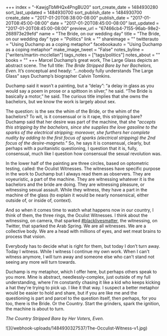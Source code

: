 +++
index = "-KawjgTbMHQx4PngBU20"
sort_create_date = 1484930280
sort_last_updated = 1484930700
sort_publish_date = 1484930700
create_date = "2017-01-20T08:38:00-08:00"
publish_date = "2017-01-20T08:45:00-08:00"
date = "2017-01-20T08:45:00-08:00"
last_updated = "2017-01-20T08:45:00-08:00"
preview_url = "67466cb4-7155-96ab-98e2-268973e29efd"
name = "The Bride, on our wedding day"
title = "The Bride, on our wedding day"
type = "Politics"
link = ""
shareimage = ""
twitterauto = "Using Duchamp as a coping metaphor"
facebookauto = "Using Duchamp as a coping metaphor"
make_image_tweet = "False"
notes_byline = ["writers/martin-mcclellan"]
tags_notes = ["tags/politics"]
notes_about = ""
books = ""
+++
Marcel Duchamp’s great work, The Large Glass depicts an abstract scene. The full title: _The Bride Stripped Bare by her Bachelors, Even_. It’s conceptual and heady: “…nobody fully understands The Large Glass” says Duchamp’s biographer Calvin Tomkins.

Duchamp said it wasn’t a painting, but a “delay”: “a delay in glass as you would say a poem in prose or a spittoon in silver,” he said. “The Bride is basically a motor,” he said. The curious title implies that she owns the bachelors, but we know the work is largely about sex.

The question: is the sex the whim of the Bride, or the whim of the bachelors? To wit, is it consensual or is it rape, this stripping bare? Duchamp said that her desire was part of the machine, that she _"accepts this stripping by the bachelors, since she supplies the love gasoline to the sparks of the electrical stripping; moreover, she furthers her complete nudity by adding to the first focus of sparks (electrical stripping) the 2nd focus of the desire-magneto."_ So, he says it is consensual, clearly, but perhaps with a puritanistic questioning, I question that it is, fully, consensual, much like I question how consensual the sexual revolution was. 

In the lower half of the painting are three circles, based on optometric testing, called: the Oculist Witnesses. The witnesses have specific purpose in the work to Duchamp but I always read them as observers. They are voyeuristic, a part of the machine. They are witnessing whatever it is the bachelors and the bride are doing. They are witnessing pleasure, or witnessing sexual assault. While they witness, they have a part in the machine of the glass (to explain it would be nearly nonsensical, either outside of, or inside of, context).

And so when it comes time to watch what happens now in our country, I think of them, the three rings, the Oculist Witnesses. I think about the witnessing, on camera, that sparked [#blacklivesmatter](https://twitter.com/hashtag/blacklivesmatter), the witnessing, on Twitter, that sparked the Arab Spring. We are all witnesses. We are a collective body. We are a head with millions of eyes, and wet meat brains to process that vision.

Everybody has to decide what is right for them, but today I don’t turn away. Today I witness. While I witness I continue my own work. When I can't witness anymore, I will turn away and someone else who can't stand not seeing any more will turn towards. 

Duchamp is my metaphor, which I offer here, but perhaps others speak to you more. Mine is abstract, needlessly-complex, just outside of my full understanding, where I'm constantly chasing it like a kid who keeps kicking a hat they're trying to pick up. I like it that way. I suspect a better metaphor would be easier to hold and share, but if you are like me and the questioning is part and parcel to the question itself, then perhaps, for you too, there is the Bride. Or the Country. Start the grinders, spark the ignition, the machine is about to turn.  

_The Country Stripped Bare by Her Voters, Even._

<p class="image">![](/webhook-uploads/1484930327537/The-Occulist-Witness-v1.jpg)</p>
